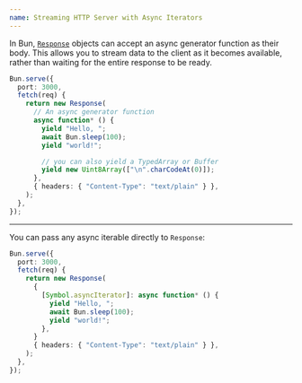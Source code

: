 ```yaml
---
name: Streaming HTTP Server with Async Iterators
---
```


In Bun, [`Response`](https://developer.mozilla.org/en-US/docs/Web/API/Response) objects can accept an async generator function as their body. This allows you to stream data to the client as it becomes available, rather than waiting for the entire response to be ready.

```ts
Bun.serve({
  port: 3000,
  fetch(req) {
    return new Response(
      // An async generator function
      async function* () {
        yield "Hello, ";
        await Bun.sleep(100);
        yield "world!";

        // you can also yield a TypedArray or Buffer
        yield new Uint8Array(["\n".charCodeAt(0)]);
      },
      { headers: { "Content-Type": "text/plain" } },
    );
  },
});
```

---

You can pass any async iterable directly to `Response`:

```ts
Bun.serve({
  port: 3000,
  fetch(req) {
    return new Response(
      {
        [Symbol.asyncIterator]: async function* () {
          yield "Hello, ";
          await Bun.sleep(100);
          yield "world!";
        },
      }
      { headers: { "Content-Type": "text/plain" } },
    );
  },
});
```
